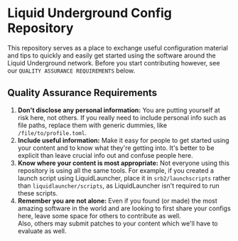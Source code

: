 Liquid Underground Config Repository
====================================

This repository serves as a place to exchange useful configuration material
and tips to quickly and easily get started using the software around the
Liquid Underground network. Before you start contributing however, see our `QUALITY ASSURANCE REQUIREMENTS` below.

Quality Assurance Requirements
------------------------------

1. **Don't disclose any personal information:** You are putting yourself at
   risk here, not others. If you really need to include personal info
   such as file paths, replace them with generic dummies, like `/file/to/profile.toml`.
2. **Include useful information:** Make it easy for people to get started
   using your content and to know what they're getting into. It's better to
   be explicit than leave crucial info out and confuse people here.
3. **Know where your content is most appropriate:** Not everyone using this
   repository is using all the same tools. For example, if you created a
   launch script using LiquidLauncher, place it in `srb2/launchscripts`
   rather than `liquidlauncher/scripts`, as LiquidLauncher isn't required
   to run these scripts.
4. **Remember you are not alone:** Even if you found (or made) the most
   amazing software in the world and are looking to first share your
   configs here, leave some space for others to contribute as well.  
   Also, others may submit patches to your content which we'll have to evaluate as well.
